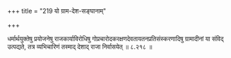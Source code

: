 +++
title = "219 यो ग्राम-देश-सङ्घानाम्"

+++

धर्मार्थयुक्तेषु प्रयोजनेषु राजकार्याविरोधिषु गोप्रचारोदकरक्षणदेवतायतनप्रतिसंस्करणादिषु ग्रामादीनां या संविद् उत्पद्यते, तत्र व्यभिचारिणं तस्माद् देशाद् राजा निर्वासयेत् ॥ ८.२१८ ॥